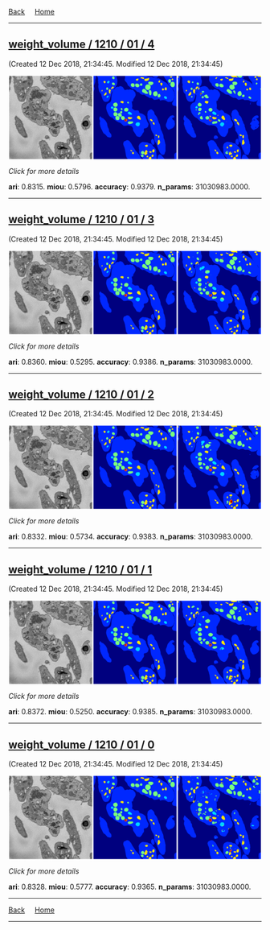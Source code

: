 
[Back](..)&nbsp;&nbsp;&nbsp;&nbsp;&nbsp;[Home](leapmanlab.github.io/snapshots)

---

<div class="thumbnail"><a href="4"><h2>weight_volume / 1210 / 01 / 4</h2></a><p>(Created 12 Dec 2018, 21:34:45. Modified 12 Dec 2018, 21:34:45)
</p><a href="4"><img src="4/media/summary.png" align="center"></a><p>
<i>Click for more details</i>
</p></div>

**ari**: 0.8315. **miou**: 0.5796. **accuracy**: 0.9379. **n_params**: 31030983.0000. 

---

<div class="thumbnail"><a href="3"><h2>weight_volume / 1210 / 01 / 3</h2></a><p>(Created 12 Dec 2018, 21:34:45. Modified 12 Dec 2018, 21:34:45)
</p><a href="3"><img src="3/media/summary.png" align="center"></a><p>
<i>Click for more details</i>
</p></div>

**ari**: 0.8360. **miou**: 0.5295. **accuracy**: 0.9386. **n_params**: 31030983.0000. 

---

<div class="thumbnail"><a href="2"><h2>weight_volume / 1210 / 01 / 2</h2></a><p>(Created 12 Dec 2018, 21:34:45. Modified 12 Dec 2018, 21:34:45)
</p><a href="2"><img src="2/media/summary.png" align="center"></a><p>
<i>Click for more details</i>
</p></div>

**ari**: 0.8332. **miou**: 0.5734. **accuracy**: 0.9383. **n_params**: 31030983.0000. 

---

<div class="thumbnail"><a href="1"><h2>weight_volume / 1210 / 01 / 1</h2></a><p>(Created 12 Dec 2018, 21:34:45. Modified 12 Dec 2018, 21:34:45)
</p><a href="1"><img src="1/media/summary.png" align="center"></a><p>
<i>Click for more details</i>
</p></div>

**ari**: 0.8372. **miou**: 0.5250. **accuracy**: 0.9385. **n_params**: 31030983.0000. 

---

<div class="thumbnail"><a href="0"><h2>weight_volume / 1210 / 01 / 0</h2></a><p>(Created 12 Dec 2018, 21:34:45. Modified 12 Dec 2018, 21:34:45)
</p><a href="0"><img src="0/media/summary.png" align="center"></a><p>
<i>Click for more details</i>
</p></div>

**ari**: 0.8328. **miou**: 0.5777. **accuracy**: 0.9365. **n_params**: 31030983.0000. 

---

[Back](..)&nbsp;&nbsp;&nbsp;&nbsp;&nbsp;[Home](leapmanlab.github.io/snapshots)

---